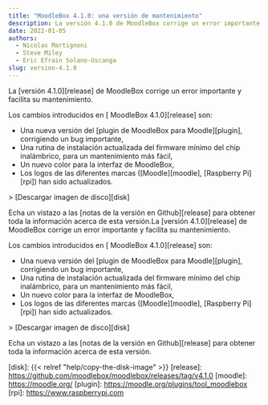 ```yaml
---
title: "MoodleBox 4.1.0: una versión de mantenimiento"
description: La versión 4.1.0 de MoodleBox corrige un error importante y facilita su mantenimiento.
date: 2022-01-05
authors:
  - Nicolas Martignoni
  - Steve Miley
  - Eric Efrain Solano-Uscanga
slug: version-4.1.0
---
```


La [versión 4.1.0][release] de MoodleBox corrige un error importante y facilita su mantenimiento.

Los cambios introducidos en [ MoodleBox 4.1.0][release] son:

- Una nueva versión del [plugin de MoodleBox para Moodle][plugin], corrigiendo un bug importante,
- Una rutina de instalación actualizada del firmware mínimo del chip inalámbrico, para un mantenimiento más fácil,
- Un nuevo color para la interfaz de MoodleBox,
- Los logos de las diferentes marcas ([Moodle][moodle], [Raspberry Pi][rpi]) han sido actualizados.

&gt; [Descargar imagen de disco][disk]

Echa un vistazo a las [notas de la versión en Github][release] para obtener toda la información acerca de esta versión.La [versión 4.1.0][release] de MoodleBox corrige un error importante y facilita su mantenimiento.

Los cambios introducidos en [ MoodleBox 4.1.0][release] son:

- Una nueva versión del [plugin de MoodleBox para Moodle][plugin], corrigiendo un bug importante,
- Una rutina de instalación actualizada del firmware mínimo del chip inalámbrico, para un mantenimiento más fácil,
- Un nuevo color para la interfaz de MoodleBox,
- Los logos de las diferentes marcas ([Moodle][moodle], [Raspberry Pi][rpi]) han sido actualizados.

&gt; [Descargar imagen de disco][disk]

Echa un vistazo a las [notas de la versión en Github][release] para obtener toda la información acerca de esta versión.

[disk]: {{< relref "help/copy-the-disk-image" >}}
[release]: https://github.com/moodlebox/moodlebox/releases/tag/v4.1.0
[moodle]: https://moodle.org/
[plugin]: https://moodle.org/plugins/tool_moodlebox
[rpi]: https://www.raspberrypi.com
